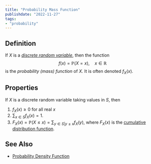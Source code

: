 ```yaml
---
title: "Probability Mass Function"
publishdate: "2022-11-27"
tags:
- "probability"
---
```


## Definition
If $X$ is a *[discrete random variable](statistics/random-variable.md)*, then the function
$$f(x) = \mathbb{P}(X = x), \quad x \in \mathbb{R}$$
is the *probability (mass) function* of $X$. It is often denoted $f_X(x)$.

## Properties
If $X$ is a discrete random variable taking values in $S$, then
1. $f_X(x) \geq 0$ for all real $x$
2. $\sum_{x\in S} f_X(x) = 1$.
3. $F_X(x) = \mathbb{P}(X \leq x) = \sum_{y \in S | y \leq x} f_X(y)$, where $F_X(x)$ is the [cumulative distribution function](statistics/cumulative-distribution-function.md).

## See Also
- [Probability Density Function](statistics/probability-density-function.md)
